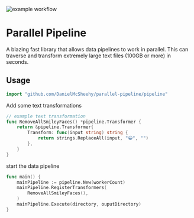 ![example workflow](https://github.com/DanielMcSheehy/parallel-pipeline/actions/workflows/tests.yaml/badge.svg)
# Parallel Pipeline
A blazing fast library that allows data pipelines to work in parallel. This can traverse and transform extremely large text files (100GB or more) in seconds. 
## Usage

```go
import "github.com/DanielMcSheehy/parallel-pipeline/pipeline"
```
Add some text transformations
```go
// example text transformation
func RemoveAllSmileyFaces() *pipeline.Transformer {
	return &pipeline.Transformer{
		Transform: func(input string) string {
			return strings.ReplaceAll(input, "😀", "")
		},
	}
}
```
start the data pipeline
```go
func main() {
    mainPipeline := pipeline.New(workerCount)
    mainPipeline.RegisterTransformers(
        RemoveAllSmileyFaces(),
    )
    mainPipeline.Execute(directory, ouputDirectory)
}
```
